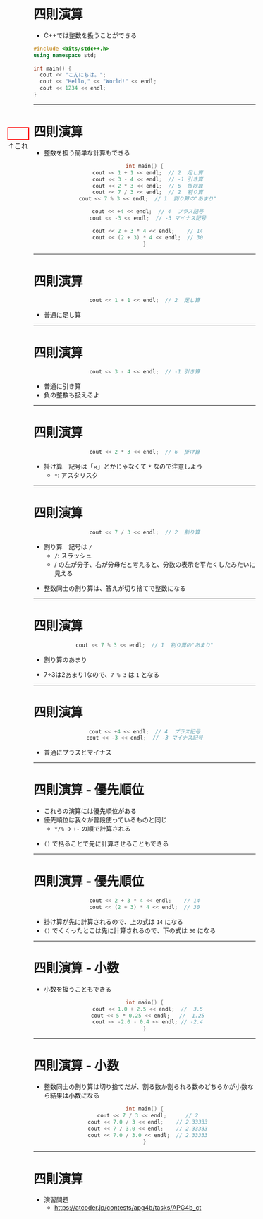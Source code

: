 # 四則演算

- C++では整数を扱うことができる

```cpp
#include <bits/stdc++.h>
using namespace std;
 
int main() {
  cout << "こんにちは。";
  cout << "Hello," << "World!" << endl;
  cout << 1234 << endl;
}
```

<div id="int-emp-sec">
<div id="int-emp-box"></div>
↑これ
</div>

<style>

pre[class*='language-'] {
  margin-top: 20px;
}

#int-emp-sec {
  position: absolute;

  text-align: center;
  font-size: 16px;

  top: 367px;
  left: 169px;
}

#int-emp-box {
  height: 25px;
  width: 45px;

  border: 2px solid red;
}

</style>

---

# 四則演算

- 整数を扱う簡単な計算もできる

<center>

```cpp
int main() {
  cout << 1 + 1 << endl;  // 2  足し算
  cout << 3 - 4 << endl;  // -1 引き算
  cout << 2 * 3 << endl;  // 6  掛け算
  cout << 7 / 3 << endl;  // 2  割り算
  cout << 7 % 3 << endl;  // 1  割り算の"あまり"

  cout << +4 << endl;  // 4  プラス記号
  cout << -3 << endl;  // -3 マイナス記号

  cout << 2 + 3 * 4 << endl;    // 14
  cout << (2 + 3) * 4 << endl;  // 30
}
```

</center>

<style>

pre[class*='language-'] {
  width: 650px;
  margin-top: 20px;
}

</style>

---

# 四則演算

<center>

```cpp
cout << 1 + 1 << endl;  // 2  足し算
```

</center>

- 普通に足し算

<style>

.slidev-code code {
  font-size: 30px  !important;
}

pre[class*='language-'] {
  width: 840px;
  margin-bottom: 40px;
}

</style>

---

# 四則演算

<center>

```cpp
cout << 3 - 4 << endl;  // -1 引き算
```

</center>

- 普通に引き算
- 負の整数も扱えるよ

<style>

.slidev-code code {
  font-size: 30px  !important;
}

pre[class*='language-'] {
  width: 840px;
  margin-bottom: 40px;
}

</style>

---

# 四則演算

<center>

```cpp
cout << 2 * 3 << endl;  // 6  掛け算
```

</center>

- 掛け算　記号は「×」とかじゃなくて `*` なので注意しよう
  - `*`: アスタリスク

<style>

.slidev-code code {
  font-size: 30px  !important;
}

pre[class*='language-'] {
  width: 840px;
  margin-bottom: 40px;
}

</style>

---

# 四則演算

<center>

```cpp
cout << 7 / 3 << endl;  // 2  割り算
```

</center>

- 割り算　記号は `/`
  - `/`: スラッシュ
  - / の左が分子、右が分母だと考えると、分数の表示を平たくしたみたいに見える

+ 整数同士の割り算は、答えが切り捨てで整数になる

<style>

.slidev-code code {
  font-size: 30px  !important;
}

pre[class*='language-'] {
  width: 840px;
  margin-bottom: 40px;
}

</style>

---

# 四則演算

<center>

```cpp
cout << 7 % 3 << endl;  // 1  割り算の"あまり"
```

</center>

- 割り算のあまり

+ 7÷3は2あまり1なので、`7 % 3` は `1` となる

<style>

.slidev-code code {
  font-size: 30px  !important;
}

pre[class*='language-'] {
  width: 840px;
  margin-bottom: 40px;
}

</style>

---

# 四則演算

<center>

```cpp
cout << +4 << endl;  // 4  プラス記号
cout << -3 << endl;  // -3 マイナス記号
```

</center>

- 普通にプラスとマイナス

<style>

.slidev-code code {
  font-size: 30px  !important;
}

pre[class*='language-'] {
  width: 840px;
  margin-bottom: 40px;
}

</style>

---

# 四則演算 - 優先順位

- これらの演算には優先順位がある
- 優先順位は我々が普段使っているものと同じ
  - `*/%` → `+-` の順で計算される
  
+ `()` で括ることで先に計算させることもできる

---

# 四則演算 - 優先順位

<center>

```cpp
cout << 2 + 3 * 4 << endl;    // 14
cout << (2 + 3) * 4 << endl;  // 30
```

</center>

- 掛け算が先に計算されるので、上の式は `14` になる
- `()` でくくったとこは先に計算されるので、下の式は `30` になる

<style>

.slidev-code code {
  font-size: 30px  !important;
}

pre[class*='language-'] {
  width: 840px;
  margin-bottom: 40px;
}

</style>

---

# 四則演算 - 小数

- 小数を扱うこともできる

<center>

```cpp
int main() {
  cout << 1.0 + 2.5 << endl;  //  3.5
  cout << 5 * 0.25 << endl;   //  1.25
  cout << -2.0 - 0.4 << endl; // -2.4
}
```

</center>

<style>

.slidev-code code {
  font-size: 24px  !important;
}

pre[class*='language-'] {
  width: 650px;
  margin-top: calc(30px + 43.2px);
}

</style>

---

# 四則演算 - 小数

- 整数同士の割り算は切り捨てだが、割る数か割られる数のどちらかが小数なら結果は小数になる

<center>

```cpp
int main() {
  cout << 7 / 3 << endl;      // 2
  cout << 7.0 / 3 << endl;    // 2.33333
  cout << 7 / 3.0 << endl;    // 2.33333
  cout << 7.0 / 3.0 << endl;  // 2.33333
}
```

</center>

<style>

.slidev-code code {
  font-size: 24px  !important;
}

pre[class*='language-'] {
  width: 650px;
  margin-top: 30px;
}

</style>

---

# 四則演算

- 演習問題
  - https://atcoder.jp/contests/apg4b/tasks/APG4b_ct
